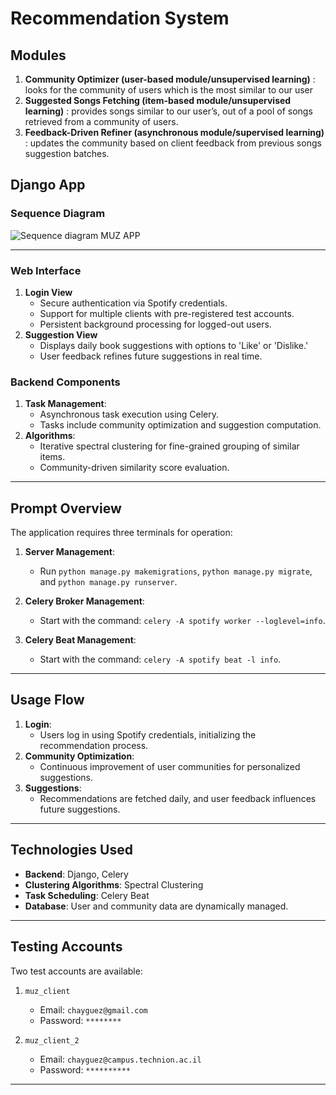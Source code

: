 # Recommendation System

## Modules

1. **Community Optimizer (user-based module/unsupervised learning)** : looks for the community of users which is the most similar to our user
2. **Suggested Songs Fetching (item-based module/unsupervised learning)** : provides songs similar to our user’s, out of a pool of songs retrieved from a community of users.
3. **Feedback-Driven Refiner (asynchronous module/supervised learning)** : updates the community based on client feedback from previous songs suggestion batches.

## Django App

### Sequence Diagram
![Sequence diagram MUZ APP](https://github.com/user-attachments/assets/0037ce8c-be89-429f-86ed-277ad00f703a)

---

### Web Interface
1. **Login View**
   - Secure authentication via Spotify credentials.
   - Support for multiple clients with pre-registered test accounts.
   - Persistent background processing for logged-out users.
2. **Suggestion View**
   - Displays daily book suggestions with options to 'Like' or 'Dislike.'
   - User feedback refines future suggestions in real time.

### Backend Components
1. **Task Management**:
   - Asynchronous task execution using Celery.
   - Tasks include community optimization and suggestion computation.
2. **Algorithms**:
   - Iterative spectral clustering for fine-grained grouping of similar items.
   - Community-driven similarity score evaluation.

---

## Prompt Overview

The application requires three terminals for operation:

1. **Server Management**:
   - Run `python manage.py makemigrations`, `python manage.py migrate`, and `python manage.py runserver`.

2. **Celery Broker Management**:
   - Start with the command: `celery -A spotify worker --loglevel=info`.

3. **Celery Beat Management**:
   - Start with the command: `celery -A spotify beat -l info`.

---

## Usage Flow

1. **Login**:
   - Users log in using Spotify credentials, initializing the recommendation process.
2. **Community Optimization**:
   - Continuous improvement of user communities for personalized suggestions.
3. **Suggestions**:
   - Recommendations are fetched daily, and user feedback influences future suggestions.

---

## Technologies Used

- **Backend**: Django, Celery
- **Clustering Algorithms**: Spectral Clustering
- **Task Scheduling**: Celery Beat
- **Database**: User and community data are dynamically managed.

---

## Testing Accounts

Two test accounts are available:
1. `muz_client`  
   - Email: `chayguez@gmail.com`
   - Password: `********`

2. `muz_client_2`  
   - Email: `chayguez@campus.technion.ac.il`
   - Password: `**********`

---
